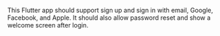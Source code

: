 <!-- Use this file to provide workspace-specific custom instructions to Copilot. For more details, visit https://code.visualstudio.com/docs/copilot/copilot-customization#_use-a-githubcopilotinstructionsmd-file -->

This Flutter app should support sign up and sign in with email, Google, Facebook, and Apple. It should also allow password reset and show a welcome screen after login.
